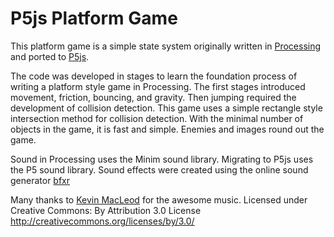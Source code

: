 # P5js Platform Game
This platform game is a simple state system originally written in [Processing](http://www.processing.org) and ported to [P5js](http://p5js.org/).

The code was developed in stages to learn the foundation process of writing a platform style game in Processing. The first stages introduced movement, friction, bouncing, and gravity. Then jumping required the development of collision detection. This game uses a simple rectangle style intersection method for collision detection. With the minimal number of objects in the game, it is fast and simple. Enemies and images round out the game.

Sound in Processing uses the Minim sound library. Migrating to P5js uses the P5 sound library. Sound effects were created using the online sound generator [bfxr](https://www.bfxr.net/)

Many thanks to [Kevin MacLeod](http://incompetech.com) for the awesome music.
Licensed under Creative Commons: By Attribution 3.0 License
http://creativecommons.org/licenses/by/3.0/

